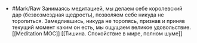 - #Mark/Raw
Занимаясь медитацией, мы делаем себе королевский дар (безвозмездная щедрость), позволяем себе никуда не торопиться. Замедлившись, никуда не торопясь, признав и приняв текущий момент каким он есть, мы ощущаем великое удовольствие. [[Meditation MOC]] [[Тишина. Спокойствие в мире, полном шуме]]